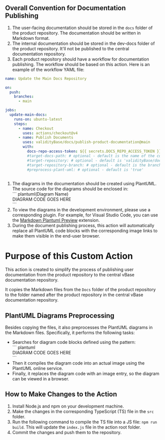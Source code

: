 ## Overall Convention for Documentation Publishing

1. The user-facing documentation should be stored in the `docs` folder of the product repository.
The documentation should be written in Markdown format.
1. The internal documentation should be stored in the dev-docs folder of the product repository. It'll not be published to the central documentation repository.
1. Each product repository should have a workflow for documentation publishing. The workflow should be based on this action. Here is an example of the workflow YAML file:
``` yaml
name: Update the Main Docs Repository

on:
  push:
    branches:
      - main

jobs:
  update-main-docs:
    runs-on: ubuntu-latest
    steps:
      - name: Checkout
        uses: actions/checkout@v4
      - name: Publish Documents
        uses: validityBase/docs/publish-product-documentation@main
        with:
          docs-repo-access-token: ${{ secrets.DOCS_REPO_ACCESS_TOKEN }} #source-docs-path: # optional - default is 'docs'
          #target-docs-path: # optional - default is the name of the current repository
          #target-repository: # optional - default is 'validityBase/docs'
          #target-repository-branch: # optional - default is the branch name of the current product branch
          #preprocess-plant-uml: # optional - default is 'true'
    
```
1. The diagrams in the documentation should be created using PlantUML. The source code for the diagrams should be enclosed in:\
\`\`\` plantuml(Diagram Name)\
 DIAGRAM CODE GOES HERE\
\`\`\`
1. To view the diagrams in the development environment, please use a corresponding plugin. For example, for Visual Studio Code, you can use the [Markdown Plantuml Preview](https://marketplace.visualstudio.com/items?itemName=myml.vscode-markdown-plantuml-preview) extension.
1. During the document publishing process, this action will automatically replace all PlantUML code blocks with the corresponding image links to make them visible in the end-user browser.

# Purpose of this Custom Action  
This action is created to simplify the process of publishing user documentation from the product repository to the central vBase documentation repository.  

It copies the Markdown files from the `Docs` folder of the product repository to the folder named after the product repository in the central vBase documentation repository.  

## PlantUML Diagrams Preprocessing  
Besides copying the files, it also preprocesses the PlantUML diagrams in the Markdown files. Specifically, it performs the following tasks:  
- Searches for diagram code blocks defined using the pattern:  
\`\`\` plantuml\
 DIAGRAM CODE GOES HERE\
\`\`\`
- Then it compiles the diagram code into an actual image using the PlantUML online service.  
- Finally, it replaces the diagram code with an image entry, so the diagram can be viewed in a browser.  

## How to Make Changes to the Action  
1. Install Node.js and npm on your development machine.  
1. Make the changes in the corresponding TypeScript (TS) file in the `src` folder.  
1. Run the following command to compile the TS file into a JS file: `npm run build`. This will update the `index.js` file in the action root folder.  
1. Commit the changes and push them to the repository.  
